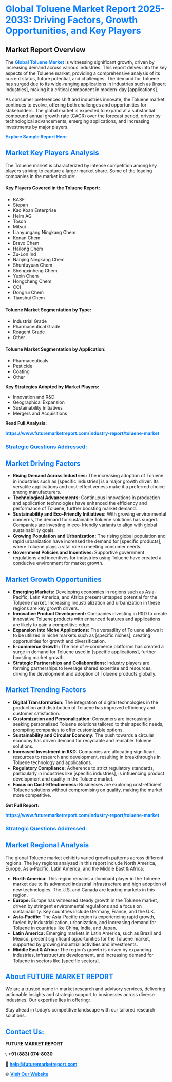 <h1 style="color: #007BFF;">Global Toluene Market Report 2025-2033: Driving Factors, Growth Opportunities, and Key Players</h1>

<section id="overview">
<h2>Market Report Overview</h2>
<p>The <a href="https://www.futuremarketreport.com/industry-report/toluene-market" style="color: #007BFF; text-decoration: none;"><strong>Global Toluene Market</strong></a> is witnessing significant growth, driven by increasing demand across various industries. This report delves into the key aspects of the Toluene market, providing a comprehensive analysis of its current status, future potential, and challenges. The demand for Toluene has surged due to its wide-ranging applications in industries such as [insert industries], making it a critical component in modern-day [applications].</p>
<p>As consumer preferences shift and industries innovate, the Toluene market continues to evolve, offering both challenges and opportunities for stakeholders. The global market is expected to expand at a substantial compound annual growth rate (CAGR) over the forecast period, driven by technological advancements, emerging applications, and increasing investments by major players.</p>
</section>

<section id="overview">
<p><a href="https://www.futuremarketreport.com/request-sample/reportId=91403" style="color: #007BFF; text-decoration: none;"><strong>Explore Sample Report Here</strong></a></p>
</section>

<section id="key-players">
<h2 style="color: #007BFF;">Market Key Players Analysis</h2>
<p>The Toluene market is characterized by intense competition among key players striving to capture a larger market share. Some of the leading companies in the market include:</p>
<h4>Key Players Covered in the Toluene Report:</h4>
<ul><li>BASF</li><li>Stepan</li><li>Kao Koan Enterprise</li><li>Helm AG</li><li>Tosoh</li><li>Mitsui</li><li>Lianyungang Ningkang Chem</li><li>Konan Chem</li><li>Bravo Chem</li><li>Hailong Chem</li><li>Zu-Lon Ind</li><li>Nanjing Ningkang Chem</li><li>Shunfuyuan Chem</li><li>Shengxinheng Chem</li><li>Yuxin Chem</li><li>Hongcheng Chem</li><li>CCI</li><li>Dongrui Chem</li><li>Tianshui Chem</li></ul>
<h4>Toluene Market Segmentation by Type:</h4>
<ul><li>Industrial Grade</li><li>Pharmaceutical Grade</li><li>Reagent Grade</li><li>Other</li></ul>

<h4>Toluene Market Segmentation by Application:</h4>
<ul><li>Pharmaceuticals</li><li>Pesticide</li><li>Coating</li><li>Other</li></ul>
<p><strong>Key Strategies Adopted by Market Players:</strong></p>
<ul>
<li>Innovation and R&D</li>
<li>Geographical Expansion</li>
<li>Sustainability Initiatives</li>
<li>Mergers and Acquisitions</li>
</ul>
</section>

<section>
<p><strong>Read Full Analysis: </strong></p><a href="https://www.futuremarketreport.com/industry-report/toluene-market" style="color: #007BFF; text-decoration: none;"><strong>https://www.futuremarketreport.com/industry-report/toluene-market</strong></a>
<h3 style="color: #007BFF;">Strategic Questions Addressed:</h3>
</section>

<section id="driving-factors">
<h2 style="color: #007BFF;">Market Driving Factors</h2>
<ul>
<li><strong>Rising Demand Across Industries:</strong> The increasing adoption of Toluene in industries such as [specific industries] is a major growth driver. Its versatile applications and cost-effectiveness make it a preferred choice among manufacturers.</li>
<li><strong>Technological Advancements:</strong> Continuous innovations in production and application technologies have enhanced the efficiency and performance of Toluene, further boosting market demand.</li>
<li><strong>Sustainability and Eco-Friendly Initiatives:</strong> With growing environmental concerns, the demand for sustainable Toluene solutions has surged. Companies are investing in eco-friendly variants to align with global sustainability goals.</li>
<li><strong>Growing Population and Urbanization:</strong> The rising global population and rapid urbanization have increased the demand for [specific products], where Toluene plays a vital role in meeting consumer needs.</li>
<li><strong>Government Policies and Incentives:</strong> Supportive government regulations and incentives for industries using Toluene have created a conducive environment for market growth.</li>
</ul>
</section>

<section id="growth-opportunities">
<h2 style="color: #007BFF;">Market Growth Opportunities</h2>
<ul>
<li><strong>Emerging Markets:</strong> Developing economies in regions such as Asia-Pacific, Latin America, and Africa present untapped potential for the Toluene market. Increasing industrialization and urbanization in these regions are key growth drivers.</li>
<li><strong>Innovative Product Development:</strong> Companies investing in R&D to create innovative Toluene products with enhanced features and applications are likely to gain a competitive edge.</li>
<li><strong>Expansion into Niche Applications:</strong> The versatility of Toluene allows it to be utilized in niche markets such as [specific niches], creating opportunities for growth and diversification.</li>
<li><strong>E-commerce Growth:</strong> The rise of e-commerce platforms has created a surge in demand for Toluene used in [specific applications], further boosting market growth.</li>
<li><strong>Strategic Partnerships and Collaborations:</strong> Industry players are forming partnerships to leverage shared expertise and resources, driving the development and adoption of Toluene products globally.</li>
</ul>
</section>

<section id="trending-factors">
<h2 style="color: #007BFF;">Market Trending Factors</h2>
<ul>
<li><strong>Digital Transformation:</strong> The integration of digital technologies in the production and distribution of Toluene has improved efficiency and customer satisfaction.</li>
<li><strong>Customization and Personalization:</strong> Consumers are increasingly seeking personalized Toluene solutions tailored to their specific needs, prompting companies to offer customizable options.</li>
<li><strong>Sustainability and Circular Economy:</strong> The push towards a circular economy has driven demand for recyclable and reusable Toluene solutions.</li>
<li><strong>Increased Investment in R&D:</strong> Companies are allocating significant resources to research and development, resulting in breakthroughs in Toluene technology and applications.</li>
<li><strong>Regulatory Compliance:</strong> Adherence to strict regulatory standards, particularly in industries like [specific industries], is influencing product development and quality in the Toluene market.</li>
<li><strong>Focus on Cost-Effectiveness:</strong> Businesses are exploring cost-efficient Toluene solutions without compromising on quality, making the market more competitive.</li>
</ul>
</section>

<section>
<p><strong>Get Full Report: </strong></p><a href="https://www.futuremarketreport.com/industry-report/toluene-market" style="color: #007BFF; text-decoration: none;"><strong>https://www.futuremarketreport.com/industry-report/toluene-market</strong></a>
<h3 style="color: #007BFF;">Strategic Questions Addressed:</h3>
</section>


<section id="regional-analysis">
<h2 style="color: #007BFF;">Market Regional Analysis</h2>
<p>The global Toluene market exhibits varied growth patterns across different regions. The key regions analyzed in this report include North America, Europe, Asia-Pacific, Latin America, and the Middle East & Africa:</p>
<ul>
<li><strong>North America:</strong> This region remains a dominant player in the Toluene market due to its advanced industrial infrastructure and high adoption of new technologies. The U.S. and Canada are leading markets in this region.</li>
<li><strong>Europe:</strong> Europe has witnessed steady growth in the Toluene market, driven by stringent environmental regulations and a focus on sustainability. Key countries include Germany, France, and the U.K.</li>
<li><strong>Asia-Pacific:</strong> The Asia-Pacific region is experiencing rapid growth, fueled by industrialization, urbanization, and increasing demand for Toluene in countries like China, India, and Japan.</li>
<li><strong>Latin America:</strong> Emerging markets in Latin America, such as Brazil and Mexico, present significant opportunities for the Toluene market, supported by growing industrial activities and investments.</li>
<li><strong>Middle East & Africa:</strong> The region’s growth is driven by expanding industries, infrastructure development, and increasing demand for Toluene in sectors like [specific sectors].</li>
</ul>
</section>

<footer>
<h2 style="color: #007BFF;">About FUTURE MARKET REPORT</h2>
<p>We are a trusted name in market research and advisory services, delivering actionable insights and strategic support to businesses across diverse industries. Our expertise lies in offering:</p>

<p>Stay ahead in today’s competitive landscape with our tailored research solutions.</p>

<h2 style="color: #007BFF;">Contact Us:</h2>
<p><strong>FUTURE MARKET REPORT</strong></p>
<p>📞 <strong>+91 (883) 074-8030</strong></p>
<p>📧 <strong><a href="mailto:help@futuremarketreport.com" style="color: #007BFF;">help@futuremarketreport.com</a></strong></p>
<p>🌐 <strong><a href="https://www.futuremarketreport.com/" style="color: #007BFF;">Visit Our Website</a></strong></p>
</footer>